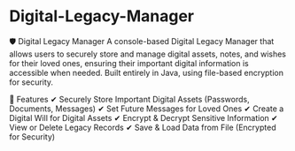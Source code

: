 # Digital-Legacy-Manager




🛡️ Digital Legacy Manager
A console-based Digital Legacy Manager that allows users to securely store and manage digital assets, notes, and wishes for their loved ones, ensuring their important digital information is accessible when needed. Built entirely in Java, using file-based encryption for security.

📌 Features
✔ Securely Store Important Digital Assets (Passwords, Documents, Messages)
✔ Set Future Messages for Loved Ones
✔ Create a Digital Will for Digital Assets
✔ Encrypt & Decrypt Sensitive Information
✔ View or Delete Legacy Records
✔ Save & Load Data from File (Encrypted for Security)
